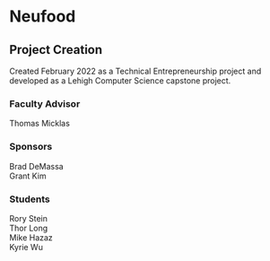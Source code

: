 # Neufood

## Project Creation

Created February 2022 as a Technical Entrepreneurship project and developed as a Lehigh Computer Science capstone project.

### Faculty Advisor

Thomas Micklas

### Sponsors

Brad DeMassa\
Grant Kim

### Students

Rory Stein\
Thor Long\
Mike Hazaz\
Kyrie Wu